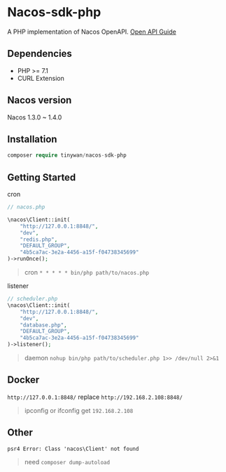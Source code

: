 # Nacos-sdk-php

A PHP implementation of Nacos OpenAPI. [Open API Guide](https://nacos.io/en-us/docs/open-api.html)

## Dependencies

* PHP >= 7.1
* CURL Extension

## Nacos version

Nacos 1.3.0 ~ 1.4.0

## Installation

```php
composer require tinywan/nacos-sdk-php
```

## Getting Started

cron

```php
// nacos.php

\nacos\Client::init(
    "http://127.0.0.1:8848/",
    "dev",
    "redis.php",
    "DEFAULT_GROUP",
    "4b5ca7ac-3e2a-4456-a15f-f04738345699"
)->runOnce();
```
> cron `* * * * * bin/php path/to/nacos.php`

listener

```php
// scheduler.php
\nacos\Client::init(
    "http://127.0.0.1:8848/",
    "dev",
    "database.php",
    "DEFAULT_GROUP",
    "4b5ca7ac-3e2a-4456-a15f-f04738345699"
)->listener();
```
> daemon `nohup bin/php path/to/scheduler.php 1>> /dev/null 2>&1`

## Docker

`http://127.0.0.1:8848/` replace `http://192.168.2.108:8848/` 
> ipconfig or ifconfig get `192.168.2.108`

## Other

```
psr4 Error: Class 'nacos\Client' not found
```
> need `composer dump-autoload`

